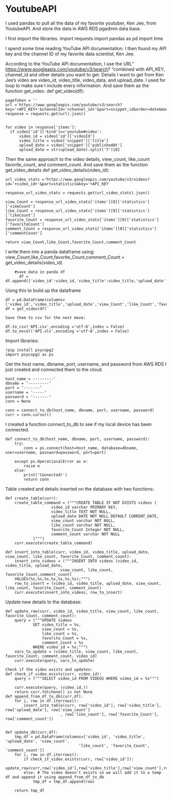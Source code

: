 # YoutubeAPI
I used pandas to pull all the data of my favorite youtuber, Ken Jee, from YoutubeAPI. And store the data in AWS  RDS pgadmin data base.



I first import the libraries. 
import requests
import pandas as pd 
import time

I spend some time reading YouTube API documentation. I then found my API key and the channel ID of my favorite data scientist, Ken Jee. 

According to the YouTube API documentation, I use the URL” https://www.googleapis.com/youtube/v3/search? “combined with API_KEY, channel_id and other details you want to get. Details I want to get from Ken Jee’s video are video_id, video_title, video_data, and upload_date. I used for loop to make sure I include every information. And save them as the function get_video.
def get_video(df):

    pageToken = ''
    url ='https://www.googleapis.com/youtube/v3/search?key='+API_KEY+'&channelId='+channel_id+'&part=snippet,id&order=date&maxResults=10000'+pageToken
    response = requests.get(url).json()


    for video in response['items']:
      if video['id']['kind']=='youtube#video':
          video_id = video['id']['videoId']
          video_title = video['snippet']['title']
          upload_date = video['snippet']['publishedAt']
          upload_date = str(upload_date).split('T')[0]

Then the same approach to the video details, view_count, like_count favorite_count, and comment_count. And save them as the function get_video_details
 	def get_video_details(video_id):


    url_video_stats ='https://www.googleapis.com/youtube/v3/videos?id='+video_id+'&part=statistics&key='+API_KEY
    
    response_url_video_stats = requests.get(url_video_stats).json()

    view_Count = response_url_video_stats['items'][0]['statistics']['viewCount']
    like_Count = response_url_video_stats['items'][0]['statistics']['likeCount']
    favorite_Count = response_url_video_stats['items'][0]['statistics']['favoriteCount']
    comment_Count = response_url_video_stats['items'][0]['statistics']['commentCount']
        
    return view_Count,like_Count,favorite_Count,comment_Count

I write them into a panda dataframe using: 
view_Count,like_Count,favorite_Count,comment_Count = get_video_details(video_id)

        #save data in panda df
          df = df.append({'video_id':video_id,'video_title':video_title,'upload_date':upload_date,'view_Count':view_Count,'like_Count':like_Count,'favorite_Count':favorite_Count,'comment_Count':comment_Count},ignore_index=True)

Using this to build up the dataframe 


    df = pd.DataFrame(columns=['video_id','video_title','upload_date','view_Count','like_Count','favorite_Count','comment_Count'])
    df = get_video(df)

    Save them to csv for the next move: 

    df.to_csv('API.csv',encoding ='utf-8',index = False)
    df.to_excel('API.xls',encoding ='utf-8',index = False)

Import libraries: 

    !pip install psycopg2
    import psycopg2 as ps 

Get the host name, dbname, port, username, and password from AWS RDS I just created and connected them to the cloud. 

    host_name = ---------'
    dbname = ‘---------‘
    port = ‘-------‘
    username = '-----' 
    password = '-------'
    conn = None

    conn = connect_to_db(host_name, dbname, port, username, password)
    curr = conn.cursor()
    
I created a function connect_to_db  to see if my local device has been connected.

    def connect_to_db(host_name, dbname, port, username, password):
        try:
            conn = ps.connect(host=host_name, database=dbname, user=username, password=password, port=port)

        except ps.OperationalError as e:
            raise e
        else:
            print('Connected!')
            return conn

Table created and details inserted on the database with two functions: 

    def create_table(curr):
        create_table_command = ("""CREATE TABLE IF NOT EXISTS videos (
                        video_id varchar PRIMARY KEY,
                        video_title TEXT NOT NULL,
                        upload_date DATE NOT NULL DEFAULT CURRENT_DATE,
                        view_count varchar NOT NULL,
                        like_count varchar NOT NULL,
                        favorite_Count Integer NOT NULL,
                        comment_count varchar NOT NULL
                )""")
        curr.execute(create_table_command)

    def insert_into_table(curr, video_id, video_title, upload_date, view_count, like_count, favorite_Count, comment_count):
        insert_into_videos = ("""INSERT INTO videos (video_id, video_title, upload_date,
                            view_count, like_count, favorite_Count,comment_count)
        VALUES(%s,%s,%s,%s,%s,%s,%s);""")
        row_to_insert = (video_id, video_title, upload_date, view_count, like_count, favorite_Count, comment_count)
        curr.execute(insert_into_videos, row_to_insert)

Update new details to the database: 

    def update_row(curr, video_id, video_title, view_count, like_count, favorite_Count, comment_count):
        query = ("""UPDATE videos
                SET video_title = %s,
                    view_count = %s,
                    like_count = %s,
                    favorite_Count = %s,
                    comment_count = %s
                WHERE video_id = %s;""")
        vars_to_update = (video_title, view_count, like_count, favorite_Count, comment_count, video_id)
        curr.execute(query, vars_to_update)

    Check if the video exists and updates: 
    def check_if_video_exists(curr, video_id): 
        query = ("""SELECT video_id FROM VIDEOS WHERE video_id = %s""")

        curr.execute(query, (video_id,))
        return curr.fetchone() is not None
    def append_from_df_to_db(curr,df):
        for i, row in df.iterrows():
            insert_into_table(curr, row['video_id'], row['video_title'], row['upload_date'], row['view_count']
                            , row['like_count'], row['favorite_Count'], row['comment_count'])


    def update_db(curr,df):
        tmp_df = pd.DataFrame(columns=['video_id', 'video_title', 'upload_date', 'view_count',
                                    'like_count', 'favorite_Count', 'comment_count'])
        for i, row in df.iterrows():
            if check_if_video_exists(curr, row['video_id']): 
                update_row(curr,row['video_id'],row['video_title'],row['view_count'],row['like_count'],row['favorite_Count'],row['comment_count'])
            else: # The video doesn't exists so we will add it to a temp df and append it using append_from_df_to_db
                tmp_df = tmp_df.append(row)

        return tmp_df












